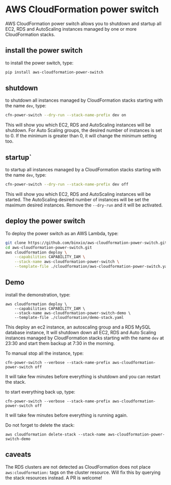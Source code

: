 # AWS CloudFormation power switch
AWS CloudFormation power switch allows you to shutdown and startup all EC2, RDS and AutoScaling instances managed
by one or more CloudFormation stacks.

## install the power switch
to install the power switch, type:

```sh
pip install aws-cloudformation-power-switch
```

## shutdown
to shutdown all instances managed by CloudFormation stacks starting with the name `dev`, type:
```sh
cfn-power-switch --dry-run --stack-name-prefix dev on
```
This will show you which EC2, RDS and AutoScaling instances will be shutdown. For Auto Scaling groups, the 
desired number of instances is set to 0. If the minimum is greater than 0, it will change the minimum setting too.

## startup`
to startup all instances managed by a CloudFormation stacks starting with the name `dev`, type:
```sh
cfn-power-switch --dry-run --stack-name-prefix dev off
```
This will show you which EC2, RDS and AutoScaling instances will be started. The AutoScaling desired number of 
instances will be set the maximum desired instances. Remove the `--dry-run` and it will be activated.


## deploy the power switch
To deploy the power switch as an AWS Lambda, type:

```sh
git clone https://github.com/binxio/aws-cloudformation-power-switch.git
cd aws-cloudformation-power-switch.git
aws cloudformation deploy \
	--capabilities CAPABILITY_IAM \
	--stack-name aws-cloudformation-power-switch \
	--template-file ./cloudformation/aws-cloudformation-power-switch.yaml
```

## Demo
install the demonstration, type:
```
aws cloudformation deploy \
	--capabilities CAPABILITY_IAM \
	--stack-name aws-cloudformation-power-switch-demo \
	--template-file ./cloudformation/demo-stack.yaml
```
This deploy an ec2 instance, an autoscaling group and a RDS MySQL database instance, It will shutdown down all EC2, RDS and Auto Scaling instances managed by CloudFormation stacks starting with the name `dev` at 23:30 and start them backup at 7:30 in the morning.

To manual stop all the instance, type:
```
cfn-power-switch --verbose --stack-name-prefix aws-cloudformation-power-switch off
```
It will take few minutes before everything is shutdown and you can restart the stack.

to start everything back up, type:
```
cfn-power-switch --verbose --stack-name-prefix aws-cloudformation-power-switch off
```
It will take few minutes before everything is running again.

Do not forget to delete the stack:
```
aws cloudformation delete-stack --stack-name aws-cloudformation-power-switch-demo
```

## caveats
The RDS clusters are not detected as CloudFormation does not place `aws:cloudformation:` tags on the cluster resource.  Will fix this
by querying the stack resources instead. A PR is welcome!

